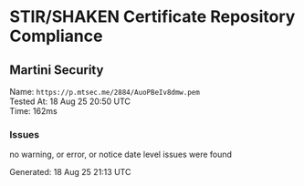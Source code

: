 # STIR/SHAKEN Certificate Repository Compliance

## Martini Security

Name: `https://p.mtsec.me/2884/AuoPBeIv8dmw.pem`\
Tested At: 18 Aug 25 20:50 UTC\
Time: 162ms

### Issues

no warning, or error, or notice date level issues were found

Generated: 18 Aug 25 21:13 UTC